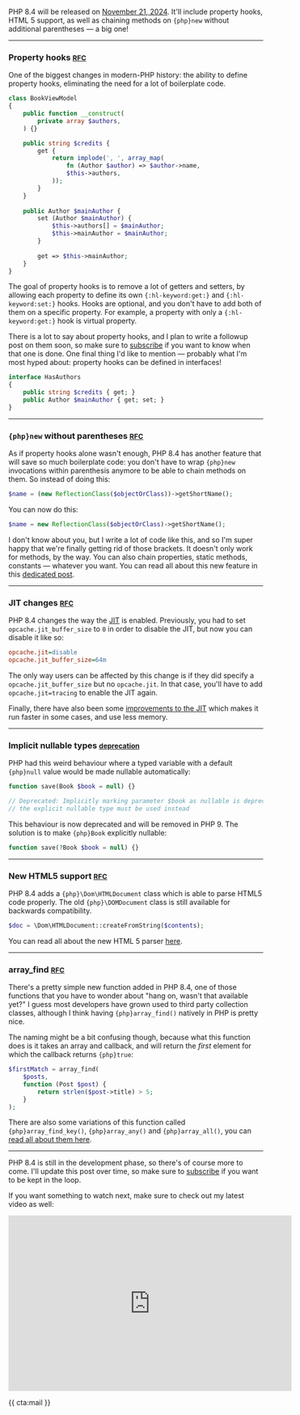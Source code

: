 PHP 8.4 will be released on [November 21, 2024](https://wiki.php.net/todo/php84). It'll include property hooks, HTML 5 support, as well as chaining methods on `{php}new` without additional parentheses — a big one!

---

### Property hooks <small>[RFC](*https://wiki.php.net/rfc/property-hooks)</small>

One of the biggest changes in modern-PHP history: the ability to define property hooks, eliminating the need for a lot of boilerplate code.

```php
class BookViewModel
{
    public function __construct(
        private array $authors,
    ) {}

    public string $credits {
        get {
            return implode(', ', array_map(
                fn (Author $author) => $author->name, 
                $this->authors,
            ));
        }
    }
    
    public Author $mainAuthor {
        set (Author $mainAuthor) {
            $this->authors[] = $mainAuthor;
            $this->mainAuthor = $mainAuthor;
        }
        
        get => $this->mainAuthor;
    }
}
```

The goal of property hooks is to remove a lot of getters and setters, by allowing each property to define its own `{:hl-keyword:get:}` and `{:hl-keyword:set:}` hooks. Hooks are optional, and you don't have to add both of them on a specific property. For example, a property with only a `{:hl-keyword:get:}` hook is virtual property.

There is a lot to say about property hooks, and I plan to write a followup post on them soon, so make sure to [subscribe](*/mail) if you want to know when that one is done. One final thing I'd like to mention — probably what I'm most hyped about: property hooks can be defined in interfaces!

```php
interface HasAuthors
{
    public string $credits { get; }
    public Author $mainAuthor { get; set; }
}
```

---

### `{php}new` without parentheses <small>[RFC](*https://wiki.php.net/rfc/new_without_parentheses)</small>

As if property hooks alone wasn't enough, PHP 8.4 has another feature that will save so much boilerplate code: you don't have to wrap `{php}new` invocations within parenthesis anymore to be able to chain methods on them. So instead of doing this:

```php
$name = (new ReflectionClass($objectOrClass))->getShortName();
```

You can now do this:

```php
$name = new ReflectionClass($objectOrClass)->getShortName();
```

I don't know about you, but I write a lot of code like this, and so I'm super happy that we're finally getting rid of those brackets. It doesn't only work for methods, by the way. You can also chain properties, static methods, constants — whatever you want. You can read all about this new feature in this [dedicated post](/blog/new-with-parentheses-php-84).

---

### JIT changes <small>[RFC](*https://wiki.php.net/rfc/jit_config_defaults)</small>

PHP 8.4 changes the way the [JIT](/blog/php-jit) is enabled. Previously, you had to set `opcache.jit_buffer_size` to `0` in order to disable the JIT, but now you can disable it like so:

```ini
opcache.jit=disable
opcache.jit_buffer_size=64m
```

The only way users can be affected by this change is if they did specify a `opcache.jit_buffer_size` but no `opcache.jit`. In that case, you'll have to add `opcache.jit=tracing` to enable the JIT again.

Finally, there have also been some [improvements to the JIT](*https://wiki.php.net/rfc/jit-ir) which makes it run faster in some cases, and use less memory.

---

### Implicit nullable types <small class="breaking">[deprecation](https://wiki.php.net/rfc/deprecate-implicitly-nullable-types)</small>

PHP had this weird behaviour where a typed variable with a default `{php}null` value would be made nullable automatically:

```php
function save(Book $book = null) {}

// Deprecated: Implicitly marking parameter $book as nullable is deprecated,
// the explicit nullable type must be used instead
```

This behaviour is now deprecated and will be removed in PHP 9. The solution is to make `{php}Book` explicitly nullable:

```php
function save(?Book $book = null) {}
```

---

### New HTML5 support <small>[RFC](*https://wiki.php.net/rfc/domdocument_html5_parser)</small>

PHP 8.4 adds a `{php}\Dom\HTMLDocument` class which is able to parse HTML5 code properly. The old `{php}\DOMDocument` class is still available for backwards compatibility.

```php
$doc = \Dom\HTMLDocument::createFromString($contents);
```

You can read all about the new HTML 5 parser [here](/blog/html-5-in-php-84).

---

### array_find <small>[RFC](https://wiki.php.net/rfc/array_find)</small>

There's a pretty simple new function added in PHP 8.4, one of those functions that you have to wonder about "hang on, wasn't that available yet?" I guess most developers have grown used to third party collection classes, although I think having `{php}array_find()` natively in PHP is pretty nice.

The naming might be a bit confusing though, because what this function does is it takes an array and callback, and will return the _first_ element for which the callback returns `{php}true`:

```php
$firstMatch = array_find(
    $posts, 
    function (Post $post) {
        return strlen($post->title) > 5; 
    }
);
```

There are also some variations of this function called `{php}array_find_key()`, `{php}array_any()` and `{php}array_all()`, you can [read all about them here](/blog/array-find-in-php-84).

---

PHP 8.4 is still in the development phase, so there's of course more to come. I'll update this post over time, so make sure to [subscribe](/mail) if you want to be kept in the loop.

If you want something to watch next, make sure to check out my latest video as well:

<iframe width="560" height="347" src="https://www.youtube.com/embed/CSNpmbUnN6Q" title="YouTube video player" frameborder="0" allow="accelerometer; autoplay; clipboard-write; encrypted-media; gyroscope; picture-in-picture" allowfullscreen></iframe>

{{ cta:mail }}
